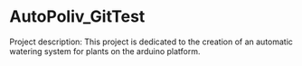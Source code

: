 # AutoPoliv_GitTest
Project description:
This project is dedicated to the creation of an automatic watering system for plants on the arduino platform.
